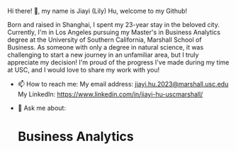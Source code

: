 Hi there! 👋, my name is Jiayi (Lily) Hu, welcome to my Github!

Born and raised in Shanghai, I spent my 23-year stay in the beloved city. Currently, I'm in Los Angeles pursuing my Master's in Business Analytics degree at the University of Southern California, Marshall School of Business. As someone with only a degree in natural science, it was challenging to start a new journey in an unfamiliar area, but I truly appreciate my decision! I'm proud of the progress I've made during my time at USC, and I would love to share my work with you!

- 📫 How to reach me:
  My email address: jiayi.hu.2023@marshall.usc.edu
  My LinkedIn: https://www.linkedin.com/in/jiayi-hu-uscmarshall/

- 💬 Ask me about:
  # Business Analytics
  





<!--
**HuLilyowo/HuLilyowo** is a special repository because its `README.md` (this file) appears on your GitHub profile.

Here are some ideas to get you started:

- 🔭 I’m currently working on ...
- 🌱 I’m currently learning ...
- 👯 I’m looking to collaborate on ...
- 🤔 I’m looking for help with...
- 💬 Ask me about ...
- 📫 How to reach me: ...
- 😄 Pronouns: ...
- ⚡ Fun fact:...
-->
